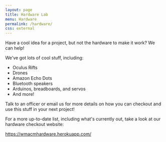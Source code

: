 ```yaml
---
layout: page
title: Hardware Lab
menu: Hardware
permalink: /hardware/
css: external
---
```


Have a cool idea for a project, but not the hardware to make it work?
We can help!

We've got lots of cool stuff, including:
 * Oculus Rifts
 * Drones
 * Amazon Echo Dots
 * Bluetooth speakers
 * Arduinos, breadboards, and servos
 * And more!

Talk to an officer or email us for more details on how you can checkout
and use this stuff in your next project!

For a more up-to-date list, including what's currently out, take a look
at our hardware checkout website:

<a href="https://wmacmhardware.herokuapp.com/" id="link">https://wmacmhardware.herokuapp.com/</a>
